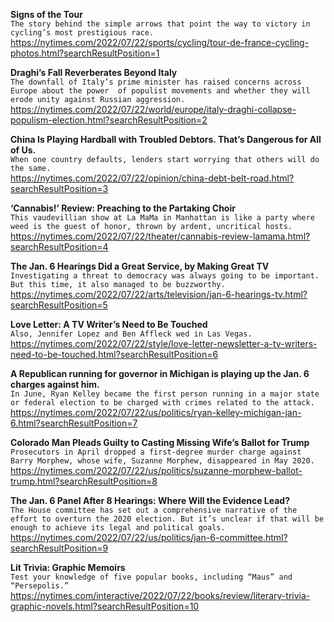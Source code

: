**Signs of the Tour**\
`The story behind the simple arrows that point the way to victory in cycling’s most prestigious race.`\
https://nytimes.com/2022/07/22/sports/cycling/tour-de-france-cycling-photos.html?searchResultPosition=1

**Draghi’s Fall Reverberates Beyond Italy**\
`The downfall of Italy’s prime minister has raised concerns across Europe about the power  of populist movements and whether they will erode unity against Russian aggression.`\
https://nytimes.com/2022/07/22/world/europe/italy-draghi-collapse-populism-election.html?searchResultPosition=2

**China Is Playing Hardball with Troubled Debtors. That’s Dangerous for All of Us.**\
`When one country defaults, lenders start worrying that others will do the same.`\
https://nytimes.com/2022/07/22/opinion/china-debt-belt-road.html?searchResultPosition=3

**‘Cannabis!’ Review: Preaching to the Partaking Choir**\
`This vaudevillian show at La MaMa in Manhattan is like a party where weed is the guest of honor, thrown by ardent, uncritical hosts.`\
https://nytimes.com/2022/07/22/theater/cannabis-review-lamama.html?searchResultPosition=4

**The Jan. 6 Hearings Did a Great Service, by Making Great TV**\
`Investigating a threat to democracy was always going to be important. But this time, it also managed to be buzzworthy.`\
https://nytimes.com/2022/07/22/arts/television/jan-6-hearings-tv.html?searchResultPosition=5

**Love Letter: A TV Writer’s Need to Be Touched**\
`Also, Jennifer Lopez and Ben Affleck wed in Las Vegas.`\
https://nytimes.com/2022/07/22/style/love-letter-newsletter-a-tv-writers-need-to-be-touched.html?searchResultPosition=6

**A Republican running for governor in Michigan is playing up the Jan. 6 charges against him.**\
`In June, Ryan Kelley became the first person running in a major state or federal election to be charged with crimes related to the attack.`\
https://nytimes.com/2022/07/22/us/politics/ryan-kelley-michigan-jan-6.html?searchResultPosition=7

**Colorado Man Pleads Guilty to Casting Missing Wife’s Ballot for Trump**\
`Prosecutors in April dropped a first-degree murder charge against Barry Morphew, whose wife, Suzanne Morphew, disappeared in May 2020.`\
https://nytimes.com/2022/07/22/us/politics/suzanne-morphew-ballot-trump.html?searchResultPosition=8

**The Jan. 6 Panel After 8 Hearings: Where Will the Evidence Lead?**\
`The House committee has set out a comprehensive narrative of the effort to overturn the 2020 election. But it’s unclear if that will be enough to achieve its legal and political goals.`\
https://nytimes.com/2022/07/22/us/politics/jan-6-committee.html?searchResultPosition=9

**Lit Trivia: Graphic Memoirs**\
`Test your knowledge of five popular books, including “Maus” and “Persepolis.”`\
https://nytimes.com/interactive/2022/07/22/books/review/literary-trivia-graphic-novels.html?searchResultPosition=10

